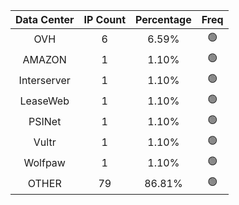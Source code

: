 | Data Center | IP Count | Percentage | Freq |
|:------------:|:--------:|:-----------:|:-----:|
| OVH | 6 | 6.59% | 🟢 |
| AMAZON | 1 | 1.10% | 🟢 |
| Interserver | 1 | 1.10% | 🟢 |
| LeaseWeb | 1 | 1.10% | 🟢 |
| PSINet | 1 | 1.10% | 🟢 |
| Vultr | 1 | 1.10% | 🟢 |
| Wolfpaw | 1 | 1.10% | 🟢 |
| OTHER | 79 | 86.81% | 🟢 |